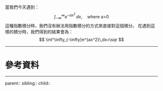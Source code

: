 當我們今天遇到：
$$
\int^\infty_{-\infty}e^{-ax^2}\,dx,\quad \text{where a>0}
$$
這種指數積分時，我們沒有辦法用指數積分的方式來直接對這個積分。
在遇到這樣的積分時，我們得到的結果會為：
$$
\int^\infty_{-\infty}e^{ax^2}\,dx=\sqr
$$
- - -
# 參考資料

- - -
parent::
sibling::
child::